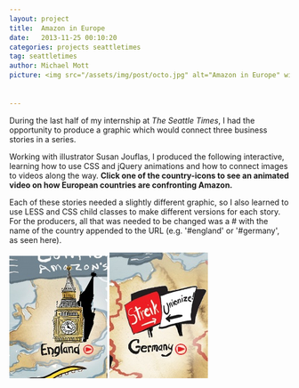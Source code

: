 ```yaml
---
layout: project
title:  Amazon in Europe
date:   2013-11-25 00:10:20
categories: projects seattletimes
tag: seattletimes
author: Michael Mott
picture: <img src="/assets/img/post/octo.jpg" alt="Amazon in Europe" width="300">


---
```


During the last half of my internship at <span style="font-style: italic;">The Seattle Times</span>, I had the opportunity to produce a graphic which would connect three business stories in a series.

Working with illustrator Susan Jouflas, I produced the following interactive, learning how to use CSS and jQuery animations and how to connect images to videos along the way. <b>Click one of the country-icons to see an animated video on how European countries are confronting Amazon.</b>

<div id="pym-amazon"></div>
<script src="/assets/code/amazon-in-europe/lib/pym.js"></script>
<script>
    var pymParent = new pym.Parent('pym-amazon', '/assets/code/amazon-in-europe/index.html', {});
</script>

<div class="span4">
  Each of these stories needed a slightly different graphic, so I also learned to use LESS and CSS child classes to make different versions for each story. For the producers, all that was needed to be changed was a # with the name of the country  appended to the URL (e.g. '#england' or '#germany', as seen here).
</div>

  ![Country-icons](/assets/img/post/england.jpg)
  ![Country-icons](/assets/img/post/germany.jpg)

<br/>
<br/>